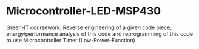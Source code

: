 # Microcontroller-LED-MSP430
Green-IT coursework: Reverse engineering of a given code piece, energy/performance analysis of this code and reprogramming of this code to use Microcontroller Timer (Low-Power-Function)

